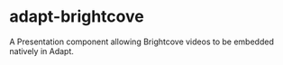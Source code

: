 adapt-brightcove
===============================

A Presentation component allowing Brightcove videos to be embedded natively in Adapt.
